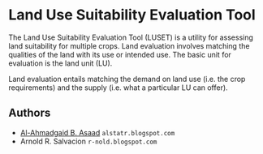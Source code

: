 Land Use Suitability Evaluation Tool
=====

The Land Use Suitability Evaluation Tool (LUSET) is a utility for assessing land suitability for multiple crops. Land evaluation involves matching the qualities of the land with its use or intended use. The basic unit for evaluation is the land unit (LU).

Land evaluation entails matching the demand on land use (i.e. the crop
requirements) and the supply (i.e. what a particular LU can offer).

## Authors
* [Al-Ahmadgaid B. Asaad](https://github.com/alstat) `alstatr.blogspot.com`
* Arnold R. Salvacion `r-nold.blogspot.com`
